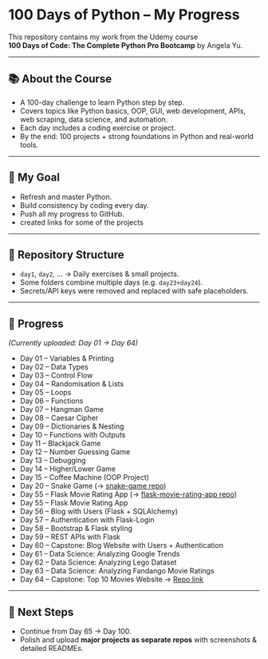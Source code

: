 # 100 Days of Python – My Progress

This repository contains my work from the Udemy course  
**100 Days of Code: The Complete Python Pro Bootcamp** by Angela Yu.

---

## 📚 About the Course
- A 100-day challenge to learn Python step by step.  
- Covers topics like Python basics, OOP, GUI, web development, APIs, web scraping, data science, and automation.  
- Each day includes a coding exercise or project.  
- By the end: 100 projects + strong foundations in Python and real-world tools.

---

## 🎯 My Goal
- Refresh and master Python.  
- Build consistency by coding every day.  
- Push all my progress to GitHub.  
- created links for some of the projects

---

## 📂 Repository Structure
- `day1`, `day2`, … → Daily exercises & small projects.  
- Some folders combine multiple days (e.g. `day23+day24`).  
- Secrets/API keys were removed and replaced with safe placeholders.  

---

## 🚀 Progress
*(Currently uploaded: Day 01 → Day 64)*

- Day 01 – Variables & Printing  
- Day 02 – Data Types  
- Day 03 – Control Flow  
- Day 04 – Randomisation & Lists  
- Day 05 – Loops  
- Day 06 – Functions  
- Day 07 – Hangman Game  
- Day 08 – Caesar Cipher  
- Day 09 – Dictionaries & Nesting  
- Day 10 – Functions with Outputs  
- Day 11 – Blackjack Game  
- Day 12 – Number Guessing Game  
- Day 13 – Debugging  
- Day 14 – Higher/Lower Game  
- Day 15 – Coffee Machine (OOP Project)  
- Day 20 – Snake Game (→ [snake-game repo](https://github.com/AmjadSaleh1/snake-game))  
- Day 55 – Flask Movie Rating App (→ [flask-movie-rating-app repo](https://github.com/AmjadSaleh1/flask-movie-rating-app))  
- Day 55 – Flask Movie Rating App 
- Day 56 – Blog with Users (Flask + SQLAlchemy)  
- Day 57 – Authentication with Flask-Login  
- Day 58 – Bootstrap & Flask styling  
- Day 59 – REST APIs with Flask  
- Day 60 – Capstone: Blog Website with Users + Authentication  
- Day 61 – Data Science: Analyzing Google Trends  
- Day 62 – Data Science: Analyzing Lego Dataset  
- Day 63 – Data Science: Analyzing Fandango Movie Ratings  
- Day 64 – Capstone: Top 10 Movies Website -> [Repo link](https://github.com/AmjadSaleh1/flask-movie-rating-app) 


---

## 🔗 Next Steps
- Continue from Day 65 → Day 100.  
- Polish and upload **major projects as separate repos** with screenshots & detailed READMEs.  

